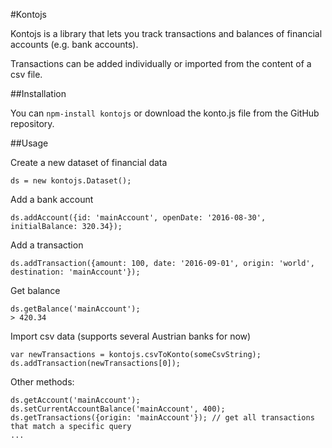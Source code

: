 #Kontojs

Kontojs is a library that lets you track transactions and balances of financial accounts (e.g. bank accounts).

Transactions can be added individually or imported from the content of a csv file.

##Installation

You can `npm-install kontojs` or download the konto.js file from the GitHub repository.

##Usage

Create a new dataset of financial data

    ds = new kontojs.Dataset();

Add a bank account

    ds.addAccount({id: 'mainAccount', openDate: '2016-08-30', initialBalance: 320.34});

Add a transaction

    ds.addTransaction({amount: 100, date: '2016-09-01', origin: 'world', destination: 'mainAccount'});

Get balance

    ds.getBalance('mainAccount');
    > 420.34

Import csv data (supports several Austrian banks for now)

    var newTransactions = kontojs.csvToKonto(someCsvString);
    ds.addTransaction(newTransactions[0]);

Other methods:

    ds.getAccount('mainAccount');
    ds.setCurrentAccountBalance('mainAccount', 400);
    ds.getTransactions({origin: 'mainAccount'}); // get all transactions that match a specific query
    ...
